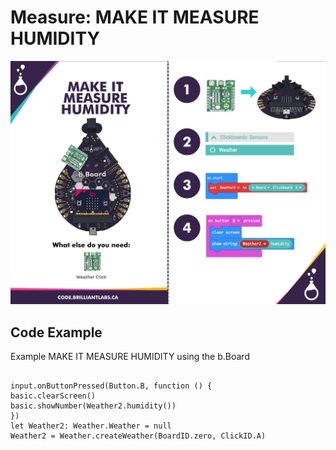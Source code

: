 # Measure:  MAKE IT MEASURE HUMIDITY

![Mkt_Measure_Humidity-EN](https://github.com/Brilliant-Labs/code.bl/blob/code_alpha/packaged/docs/static/mb/projects/bboard-tutorials-cards/8_Measure/Measure4/Mkt_Measure_Humidity-EN.png?raw=true "Mkt_Measure_Humidity-EN")

## Code Example

Example MAKE IT MEASURE HUMIDITY using the b.Board

```blocks

input.onButtonPressed(Button.B, function () {
basic.clearScreen()
basic.showNumber(Weather2.humidity())
})
let Weather2: Weather.Weather = null
Weather2 = Weather.createWeather(BoardID.zero, ClickID.A)

```